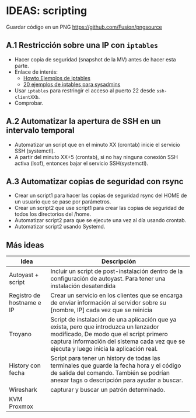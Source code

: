
# IDEAS: scripting

Guardar código en un PNG
https://github.com/Fusion/pngsource

## A.1 Restricción sobre una IP con `iptables`

* Hacer copia de seguridad (snapshot de la MV) antes de hacer esta parte.
* Enlace de interés:
    * [ Howto Ejemplos de iptables ](http://www.seavtec.com/en/content/soporte/documentacion/iptables-howto-ejemplos-de-iptables-para-sysadmins)
    * [ 20 ejemplos de iptables para sysadmins ](https://elbauldelprogramador.com/20-ejemplos-de-iptables-para-sysadmins/#parar--iniciar--reiniciar-el-firewall)
* Usar `iptables` para restringir el acceso al puerto 22 desde `ssh-clientXXb`.
* Comprobar.

## A.2 Automatizar la apertura de SSH en un intervalo temporal

* Automatizar un script que en el minuto XX (crontab) inicie el servicio SSH (systemctl).
* A partir del minuto XX+5 (crontab), si no hay ninguna conexión SSH activa (lsof), entonces bajar el servicio SSH(systemctl).

## A.3 Automatizar copias de seguridad con rsync

* Crear un script1 para hacer las copias de seguridad rsync del HOME de un usuario que se pase por parámetros.
* Crear un script2 que use script1 para crear las copias de seguridad de todos los directorios del /home.
* Automatizar script2 para que se ejecute una vez al día usando crontab.
* Automatizar script2 usando Systemd.

## Más ideas

| Idea               | Descripción |
| ------------------ | ------------------------------|
| Autoyast + script  | Incluir un script de post-instalación dentro de la configuración de autoyast. Para tener una instalación desatendida |
| Registro de hostname e IP | Crear un servicio en los clientes que se encarga de enviar información al servidor sobre su [nombre, IP] cada vez que se reinicia |
| Troyano            | Script de instalación de una aplicación que ya exista, pero que introduzca un lanzador modificado, De modo que el script primero captura información del sistema cada vez que se ejecuta y luego inicia la aplicación real.|
| History con fecha  | Script para tener un history de todas las terminales que guarde la fecha hora y el código de salida del comando. También se podrían anexar tags o descripción para ayudar a buscar.|
| Wireshark          | capturar y buscar un patrón determinado.
| KVM Proxmox        ||
